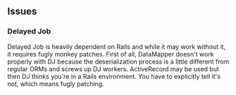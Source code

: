 ## Issues

### Delayed Job

Delayed Job is heavily dependent on Rails and while it may work without it,
it requires fugly monkey patches. First of all, DataMapper doesn't work properly
with DJ because the deserialization process is a little different from regular ORMs
and screws up DJ workers. ActiveRecord may be used but then DJ thinks you're in a Rails environment.
You have to explicitly tell it's not, which means fugly patching.
